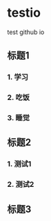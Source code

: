 # testio
test github io

## 标题1

### 1. 学习
### 2. 吃饭
### 3. 睡觉

## 标题2

### 1. 测试1
### 2. 测试2

## 标题3
